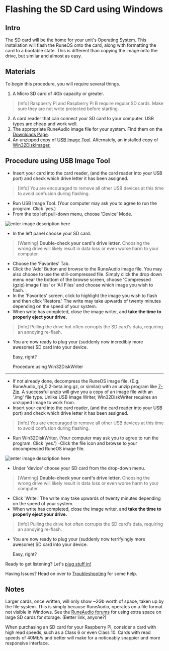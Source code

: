 Flashing the SD Card using Windows
==================================

Intro
-----
The SD card will be the home for your unit's Operating System. This installation will flash the RuneOS onto the card, along with formatting the card to a bootable state. This is different than copying the image onto the drive, but similar and almost as easy.

Materials
---------
To begin this procedure, you will require several things.
1. A Micro SD card of 4Gb capacity or greater. 

> [Info] Raspberry Pi and Raspberry Pi B require regular SD cards. Make sure they are not write protected before starting.

2. A card reader that can connect your SD card to your computer. USB types are cheap and work well.
3. The appropriate RuneAudio image file for your system. Find them on the [Downloads Page](http://www.runeaudio.com/download/).
4. An unzipped copy of [USB Image Tool](http://www.alexpage.de/usb-image-tool/download/). Alternately, an installed copy of [Win32DiskImager.](http://sourceforge.net/projects/win32diskimager/) 

Procedure using USB Image Tool
---------
 - Insert your card into the card reader, (and the card reader into your USB port) and check which drive letter it has been assigned.

> [Info] You are encouraged to remove all other USB devices at this time
> to avoid confusion during flashing.

 - Run USB Image Tool. (Your computer may ask you to agree to run the program. Click 'yes.)
 - From the top left pull-down menu, choose 'Device' Mode.

 ![enter image description here](https://lh3.googleusercontent.com/-MFlqKBod9rM/VEX_SUPsXFI/AAAAAAAAAFQ/rgyxVuaB7z0/s0/usbit.gif "usbit.gif")
 
 - In the left panel choose your SD card. 

> [Warning] **Double-check your card's drive letter.** Choosing the wrong drive will likely result in data loss or even worse harm to your computer.

 - Choose the 'Favorites' Tab.
 - Click the 'Add' Button and browse to the RuneAudio image file. You may also choose to use the still-compressed file. Simply click the drop down menu near the bottom of the browse screen, choose 'Compressed (gzip) image files' or 'All Files' and choose which image you wish to flash.
 - In the 'Favorites' screen, click to highlight the image you wish to flash and then click 'Restore.' The write may take upwards of twenty minutes depending on the speed of your system.
 - When write has completed, close the image writer, and **take the time to properly eject your drive.** 

> [Info] Pulling the drive hot often corrupts the SD card's data, requiring an annoying re-flash.

 - You are now ready to plug your (suddenly now incredibly more awesome) SD card into your device. 

	Easy, right?
  
   Procedure using Win32DiskWriter
---------
 - If not already done, decompress the RuneOS image file. (E.g. RuneAudio_rpi_0.2-beta.img.gz, or similar) with an unzip program like [7-Zip](http://sourceforge.net/projects/sevenzip/). A successful unzip will give you a copy of an image file with an '.img' file type. Unlike USB Image Writer, Win32DiskWriter requires an unzipped image to work from.
 - Insert your card into the card reader, (and the card reader into your USB port) and check which drive letter it has been assigned.

> [Info] You are encouraged to remove all other USB devices at this time to avoid confusion during flashing.

 - Run Win32DiskWriter, (Your computer may ask you to agree to run the program. Click 'yes.')
 -Click the file icon and browse to your decompressed RuneOS image file.  

![enter image description here](https://lh5.googleusercontent.com/-GnGpJcdFTLc/VEsuN89OkOI/AAAAAAAAAGA/-n57YFMH7EU/s0/W32DI.png "W32DI.png")

 - Under 'device' choose your SD card from the drop-down menu. 

> [Warning] **Double-check your card's drive letter.** Choosing the wrong drive will likely result in data loss or even worse harm to your computer.

 - Click 'Write.' The write may take upwards of twenty minutes depending on the speed of your system.
 - When write has completed, close the image writer, and **take the time to properly eject your drive.** 

> [Info] Pulling the drive hot often corrupts the SD card's data, requiring an annoying re-flash.

 - You are now ready to plug your (suddenly now terrifyingly more awesome) SD card into your device. 
	
	Easy, right?

Ready to get listening? Let's [plug stuff in!](http://www.runeaudio.com/documentation/quick-start/quick-start-guide/#prepare-the-device)

Having Issues? Head on over to [Troubleshooting](http://www.runeaudio.com/documentation/troubleshooting/common-troubleshooting/) for some help.


Notes
--------------
Larger cards, once written, will only show ~2Gb worth of space, taken up by the file system. This is simply because RuneAudio, operates on a file format not visible in Windows. See the [RuneAudio forums](http://www.runeaudio.com/forum/) for using extra space on large SD cards for storage. (Better link, anyone?)

When purchasing an SD card for your Raspberry Pi, consider a card with high read speeds, such as a Class 6 or even Class 10. Cards with read speeds of 40Mb/s and better will make for a noticeably snappier and more responsive interface. 

